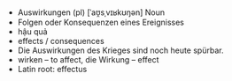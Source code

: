 - Auswirkungen (pl)	[ˈaʊ̯sˌvɪʁkʊŋən]	Noun
- Folgen oder Konsequenzen eines Ereignisses
- hậu quả
- effects / consequences
- Die Auswirkungen des Krieges sind noch heute spürbar.
- wirken – to affect, die Wirkung – effect	
- Latin root: effectus